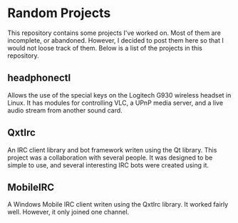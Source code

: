 Random Projects
===============
This repository contains some projects I've worked on. Most of them are incomplete, or abandoned. However, I decided to post them here so that I would not loose track of them. Below is a list of the projects in this repository.

headphonectl
------------
Allows the use of the special keys on the Logitech G930 wireless headset in Linux. It has modules for controlling VLC, a UPnP media server, and a live audio stream from another sound card.

QxtIrc
------
An IRC client library and bot framework writen using the Qt library. This project was a collaboration with several people. It was designed to be simple to use, and several interesting IRC bots were created using it.

MobileIRC
------
A Windows Mobile IRC client writen using the QxtIrc library. It worked fairly well. However, it only joined one channel.
